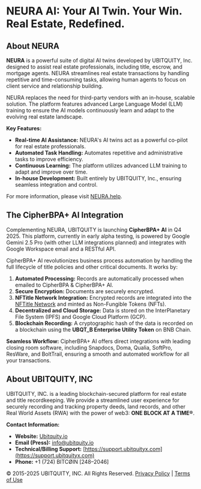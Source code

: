 # NEURA AI: Your AI Twin. Your Win. Real Estate, Redefined.

## About NEURA

**NEURA** is a powerful suite of digital AI twins developed by UBITQUITY, Inc. designed to assist real estate professionals, including title, escrow, and mortgage agents. NEURA streamlines real estate transactions by handling repetitive and time-consuming tasks, allowing human agents to focus on client service and relationship building.

NEURA replaces the need for third-party vendors with an in-house, scalable solution. The platform features advanced Large Language Model (LLM) training to ensure the AI models continuously learn and adapt to the evolving real estate landscape.

**Key Features:**

  * **Real-time AI Assistance:** NEURA's AI twins act as a powerful co-pilot for real estate professionals.
  * **Automated Task Handling:** Automates repetitive and administrative tasks to improve efficiency.
  * **Continuous Learning:** The platform utilizes advanced LLM training to adapt and improve over time.
  * **In-house Development:** Built entirely by UBITQUITY, Inc., ensuring seamless integration and control.

For more information, please visit [NEURA.help](https://neura.help).

## The CipherBPA+ AI Integration

Complementing NEURA, UBITQUITY is launching **CipherBPA+ AI** in Q4 2025. This platform, currently in early alpha testing, is powered by Google Gemini 2.5 Pro (with other LLM integrations planned) and integrates with Google Workspace email and a RESTful API.

CipherBPA+ AI revolutionizes business process automation by handling the full lifecycle of title policies and other critical documents. It works by:

1.  **Automated Processing:** Records are automatically processed when emailed to CipherBPA & CipherBPA+ AI.
2.  **Secure Encryption:** Documents are securely encrypted.
3.  **NFTitle Network Integration:** Encrypted records are integrated into the [NFTitle Network](https://www.google.com/search?q=https://nptitle.network) and minted as Non-Fungible Tokens (NFTs).
4.  **Decentralized and Cloud Storage:** Data is stored on the InterPlanetary File System (IPFS) and Google Cloud Platform (GCP).
5.  **Blockchain Recording:** A cryptographic hash of the data is recorded on a blockchain using the **UBQT\_B Enterprise Utility Token** on BNB Chain.

**Seamless Workflow:**
CipherBPA+ AI offers direct integrations with leading closing room software, including Snapdocs, Doma, Qualia, SoftPro, ResWare, and BoltTrail, ensuring a smooth and automated workflow for all your transactions.

## About UBITQUITY, INC

UBITQUITY, INC. is a leading blockchain-secured platform for real estate and title recordkeeping. We provide a streamlined user experience for securely recording and tracking property deeds, land records, and other Real World Assets (RWA) with the power of web3: **ONE BLOCK AT A TIME®**.

**Contact Information:**

  * **Website:** [Ubitquity.io](https://ubitquity.io)
  * **Email (Press):** [info@ubitquity.io](mailto:info@ubitquity.io)
  * **Technical/Billing Support:** [https://support.ubitquityx.com](https://support.ubitquityx.com)
  * **Phone:** +1 (724) BITCØIN [248–2046]

© 2015-2025 UBITQUITY, INC. All Rights Reserved.
[Privacy Policy](https://www.google.com/search?q=https://ubitquity.io/privacy-policy) | [Terms of Use](https://ubitquity.io/terms-of-use)
